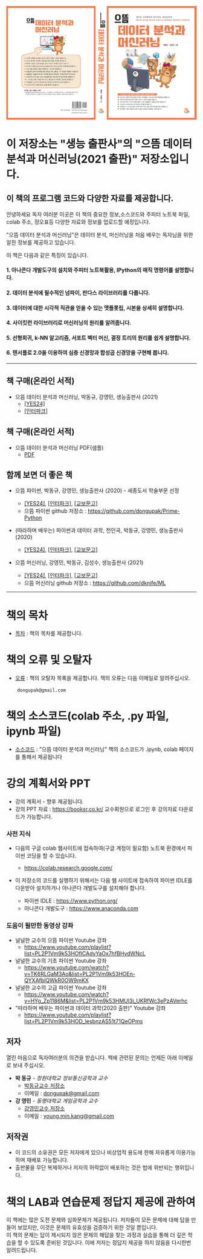 <p align="center">
  <img src="img/Prime-DataML-cover1.png" width=650px>
</p>

# 이 저장소는 "생능 출판사"의 "으뜸 데이터 분석과 머신러닝(2021 출판)" 저장소입니다.
## 이 책의 프로그램 코드와 다양한 자료를 제공합니다.

안녕하세요 독자 여러분 이곳은 이 책의 중요한 정보,소스코드와 주피터 노트북 파일, colab 주소, 정오표등 다양한 자료와 정보를 업로드할 예정입니다.

"으뜸 데이터 분석과 머신러닝"은 데이터 분석, 머신러닝을 처음 배우는 독자님을 위한 알찬 정보를 제공하고 있습니다.

이 책은 다음과 같은 특징이 있습니다.

#### 1. 아나콘다 개발도구의 설치와 주피터 노트북활용, IPython의 매직 명령어를 설명합니다.
#### 2. 데이터 분석에 필수적인 넘파이, 판다스 라이브러리를 다룹니다.
#### 3. 데이터에 대한 시각적 직관을 얻을 수 있는 맷플롯립, 시본을 상세히 설명합니다.
#### 4. 사이킷런 라이브러리로 머신러닝의 원리를 알려줍니다.
#### 5. 선형회귀, k-NN 알고리즘, 서포트 벡터 머신, 결정 트리의 원리를 쉽게 설명합니다.
#### 6. 텐서플로 2.0을 이용하여 심층 신경망과 합성곱 신경망을 구현해 봅니다.

***
## 책 구매(온라인 서적)
* 으뜸 데이터 분석과 머신러닝, 박동규, 강영민, 생능출판사 (2021)
   * [[YES24]](http://www.yes24.com/Product/Goods/105422959)
   * [[인터파크]](http://http://book.interpark.com/product/BookDisplay.do?_method=detail&sc.shopNo=0000400000&sc.prdNo=354325192&pis1=book&pis2=product)

## 책 구매(온라인 서적)
* 으뜸 데이터 분석과 머신러닝 PDF(샘플)
   * [PDF](https://github.com/dongupak/DataML/blob/master/으뜸데이터분석과머신러닝_샘플챕터.pdf)

## 함께 보면 더 좋은 책
* 으뜸 파이썬, 박동규, 강영민, 생능출판사 (2020) - 세종도서 학술부문 선정
   * [[YES24]](http://www.yes24.com/Product/Goods/89140722), [[인터파크]](http://book.interpark.com/product/BookDisplay.do?_method=detail&sc.shopNo=0000400000&sc.prdNo=330274507&pis1=book&pis2=product), [[교보문고]](http://www.kyobobook.co.kr/product/detailViewKor.laf?ejkGb=KOR&mallGb=KOR&barcode=9788970503691&orderClick=LEa&Kc=)
   * 으뜸 파이썬 github 저장소 : https://github.com/dongupak/Prime-Python

* (따라하며 배우는) 파이썬과 데이터 과학, 천인국, 박동규, 강영민, 생능출판사 (2020)
  * [[YES24]](http://www.yes24.com/Product/Goods/96555988), [[인터파크]](http://book.interpark.com/product/BookDisplay.do?_method=detail&sc.shopNo=0000400000&sc.prdNo=345271510&sc.saNo=003002001&bid1=search&bid2=product&bid3=title&bid4=001), [[교보문고]](http://www.kyobobook.co.kr/product/detailViewKor.laf?ejkGb=KOR&mallGb=KOR&barcode=9788970504773&orderClick=LEa&Kc=) 

* 으뜸 머신러닝, 강영민, 박동규, 김성수, 생능출판사 (2021)
   * [[YES24]](http://www.yes24.com/Product/Goods/102577953), [[인터파크]](http://book.interpark.com/product/BookDisplay.do?_method=detail&sc.shopNo=0000400000&sc.prdNo=352099030&sc.saNo=003002001&bid1=search&bid2=product&bid3=title&bid4=001), [[교보문고]](http://www.kyobobook.co.kr/product/detailViewKor.laf?ejkGb=KOR&mallGb=KOR&barcode=9788970504919&orderClick=LEa&Kc=)
   * 으뜸 머신러닝 github 저장소 : https://github.com/dknife/ML

***
# 책의 목차
* [목차](https://github.com/dongupak/DataML/blob/master/contents.md)
: 책의 목차를 제공합니다.

# 책의 오류 및 오탈자
* [오류](https://github.com/dongupak/DataML/blob/master/errata-ver1.md)
: 책의 오탈자 목록을 제공합니다.
책의 오류는 다음 이메일로 알려주십시오.
```
    dongupak@gmail.com
```

# 책의 소스코드(colab 주소, .py 파일, ipynb 파일)
* [소스코드](https://github.com/dongupak/DataML/blob/master/src/)
: "으뜸 데이터 분석과 머신러닝" 책의 소스코드가 .ipynb, colab 페이지를 통해서 제공됩니다

# 강의 계획서와 PPT
* 강의 계획서 - 향후 제공됩니다.
* 강의 PPT 자료 : https://booksr.co.kr/ 교수회원으로 로그인 후 강의자료 다운로드가 가능합니다.

### 사전 지식
* 다음의 구글 colab 웹사이트에 접속하여(구글 계정이 필요함) 노트북 환경에서 파이썬 코딩을 할 수 있습니다.
   * https://colab.research.google.com/

* 이 저장소의 코드를 실행하기 위해서는 다음 웹 사이트에 접속하여 파이썬 IDLE를 다운받아 설치하거나 아나콘다 개발도구를 설치해야 합니다.
   * 파이썬 IDLE : https://www.python.org/
   * 아나콘다 개발도구 : https://www.anaconda.com
    
### 도움이 될만한 동영상 강좌
* 널널한 교수의 으뜸 파이썬 Youtube 강좌
  * https://www.youtube.com/playlist?list=PL2P1Vm9k53HOflCAdyYaOx7hfBHydWNcL
* 널널한 교수의 기초 파이썬 Youtube 강좌
  * https://www.youtube.com/watch?v=TK6RLGaM3Ao&list=PL2P1Vm9k53HOEn-QYXAfblQWkR0OW9mKX
* 널널한 교수의 고급 파이썬 Youtube 강좌
  * https://www.youtube.com/watch?v=HYg_Zp1186M&list=PL2P1Vm9k53HMUI3i_UKRfWc3ePzAVerhc
* "따라하며 배우는 파이썬과 데이터 과학(2020 출판)" Youtube 강좌
  * https://www.youtube.com/playlist?list=PL2P1Vm9k53HOD_lesbnzAS51t71QeOPms

## 저자
열린 마음으로 독자여러분의 의견을 받습니다. 책에 관련된 문의는 언제든 아래 이메일로 보내 주십시오.
* **박 동규** - *창원대학교 정보통신공학과 교수* 
  * [박동규교수 저장소](https://github.com/dongupak)
  * 이메일 : dongupak@gmail.com
* **강 영민** - *동명대학교 게임공학과 교수* 
  * [강영민교수 저장소](https://github.com/dknife)
  * 이메일 : young.min.kang@gmail.com
  
## 저작권
* 이 코드의 소유권은 모든 저자에게 있으나 비상업적 용도에 한해 자유롭게 이용가능하며 재배포 가능합니다.
* 출판물을 무단 복제하거나 저자의 허락없이 배포하는 것은 법에 위반되는 행위입니다.

# 책의 LAB과 연습문제 정답지 제공에 관하여
이 책에는 많은 도전 문제와 심화문제가 제공됩니다. 저자들이 모든 문제에 대해 답을 만들어 보았지만, 이것은 문제의 유효성을 검증하기 위한 것일 뿐입니다.  
이 책의 문제는 답이 제시되지 않은 문제의 해답을 찾는 과정과 실습을 통해 더 깊은 학습을 할 수 있도록 준비된 것입니다.
이에 저자는 정답지 제공을 하지 않음을 다시한번 알려드립니다.
